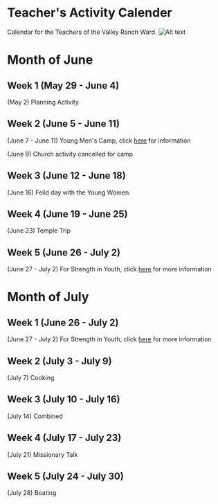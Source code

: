 # Teacher's Activity Calender
Calendar for the Teachers of the Valley Ranch Ward.
![Alt text](https://www.stgeorgeutah.com/wp-content/uploads/2020/04/1200x675size-English.jpg)
# Month of June
## Week 1 (May 29 - June 4)
(May 2) Planning Activity 
## Week 2 (June 5 - June 11)
(June 7 - June 11) Young Men's Camp, click [here](https://docs.google.com/document/d/1PVe69kfl30fWmQf22YU1FjiwxssB1SPhsbAzXUsYDqQ/edit#heading=h.2gazcsgmxkub) for information

(June 9) Church activity cancelled for camp
## Week 3 (June 12 - June 18)
(June 16) Feild day with the Young Women.
## Week 4 (June 19 - June 25)
(June 23) Temple Trip
## Week 5 (June 26 - July 2)
(June 27 - July 2) For Strength in Youth, click [here](https://www.churchofjesuschrist.org/youth/childrenandyouth/fsy/about/youth?lang=eng) for more information 
# Month of July
## Week 1 (June 26 - July 2)
(June 27 - July 2) For Strength in Youth, click [here](https://www.churchofjesuschrist.org/youth/childrenandyouth/fsy/about/youth?lang=eng) for more information
## Week 2 (July 3 - July 9)
(July 7) Cooking
## Week 3 (July 10 - July 16)
(July 14) Combined
## Week 4 (July 17 - July 23)
(July 21) Missionary Talk
## Week 5 (July 24 - July 30)
(July 28) Boating 


